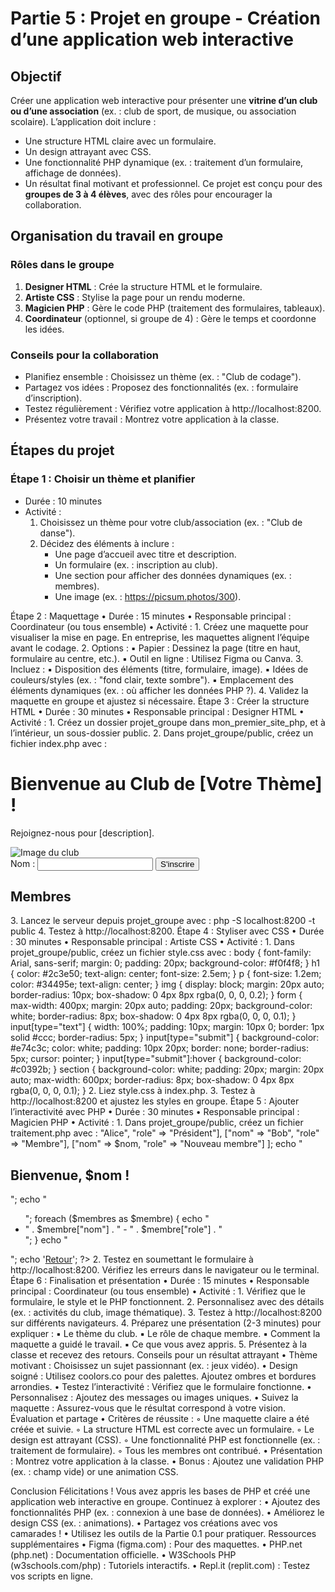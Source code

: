 # Partie 5 : Projet en groupe - Création d’une application web interactive

## Objectif
Créer une application web interactive pour présenter une **vitrine d’un club ou d’une association** (ex. : club de sport, de musique, ou association scolaire). L’application doit inclure :
- Une structure HTML claire avec un formulaire. 
- Un design attrayant avec CSS. 
- Une fonctionnalité PHP dynamique (ex. : traitement d’un formulaire, affichage de données). 
- Un résultat final motivant et professionnel. 
Ce projet est conçu pour des **groupes de 3 à 4 élèves**, avec des rôles pour encourager la collaboration.

## Organisation du travail en groupe

### Rôles dans le groupe
1. **Designer HTML** : Crée la structure HTML et le formulaire. 
2. **Artiste CSS** : Stylise la page pour un rendu moderne. 
3. **Magicien PHP** : Gère le code PHP (traitement des formulaires, tableaux). 
4. **Coordinateur** (optionnel, si groupe de 4) : Gère le temps et coordonne les idées.

### Conseils pour la collaboration
- Planifiez ensemble : Choisissez un thème (ex. : "Club de codage"). 
- Partagez vos idées : Proposez des fonctionnalités (ex. : formulaire d’inscription). 
- Testez régulièrement : Vérifiez votre application à http://localhost:8200. 
- Présentez votre travail : Montrez votre application à la classe.

## Étapes du projet

### Étape 1 : Choisir un thème et planifier
- Durée : 10 minutes 
- Activité :
    1. Choisissez un thème pour votre club/association (ex. : "Club de danse"). 
    2. Décidez des éléments à inclure :
        - Une page d’accueil avec titre et description. 
        - Un formulaire (ex. : inscription au club). 
        - Une section pour afficher des données dynamiques (ex. : membres). 
        - Une image (ex. : https://picsum.photos/300).

Étape 2 : Maquettage
    • Durée : 15 minutes 
    • Responsable principal : Coordinateur (ou tous ensemble) 
    • Activité :
        1. Créez une maquette pour visualiser la mise en page. En entreprise, les maquettes alignent l’équipe avant le codage. 
        2. Options :
            ▪ Papier : Dessinez la page (titre en haut, formulaire au centre, etc.). 
            ▪ Outil en ligne : Utilisez Figma ou Canva. 
        3. Incluez :
            ▪ Disposition des éléments (titre, formulaire, image). 
            ▪ Idées de couleurs/styles (ex. : "fond clair, texte sombre"). 
            ▪ Emplacement des éléments dynamiques (ex. : où afficher les données PHP ?). 
        4. Validez la maquette en groupe et ajustez si nécessaire. 
Étape 3 : Créer la structure HTML
    • Durée : 30 minutes 
    • Responsable principal : Designer HTML 
    • Activité :
        1. Créez un dossier projet_groupe dans mon_premier_site_php, et à l’intérieur, un sous-dossier public. 
        2. Dans projet_groupe/public, créez un fichier index.php avec :
           <!DOCTYPE html>
           <html lang="fr">
           <head>
               <meta charset="UTF-8">
               <title>Club de [Votre Thème]</title>
               <link rel="stylesheet" href="style.css">
           </head>
           <body>
               <h1>Bienvenue au Club de [Votre Thème] !</h1>
               <p>Rejoignez-nous pour [description].</p>
               <img src="https://picsum.photos/300" alt="Image du club">
               <form action="traitement.php" method="post">
                   <label>Nom :</label>
                   <input type="text" name="nom">
                   <input type="submit" value="S'inscrire">
               </form>
               <section>
                   <h2>Membres</h2>
                   <div id="membres"></div>
               </section>
           </body>
           </html>
        3. Lancez le serveur depuis projet_groupe avec :
           php -S localhost:8200 -t public
        4. Testez à http://localhost:8200. 
Étape 4 : Styliser avec CSS
    • Durée : 30 minutes 
    • Responsable principal : Artiste CSS 
    • Activité :
        1. Dans projet_groupe/public, créez un fichier style.css avec :
           body {
               font-family: Arial, sans-serif;
               margin: 0;
               padding: 20px;
               background-color: #f0f4f8;
           }
           h1 {
               color: #2c3e50;
               text-align: center;
               font-size: 2.5em;
           }
           p {
               font-size: 1.2em;
               color: #34495e;
               text-align: center;
           }
           img {
               display: block;
               margin: 20px auto;
               border-radius: 10px;
               box-shadow: 0 4px 8px rgba(0, 0, 0, 0.2);
           }
           form {
               max-width: 400px;
               margin: 20px auto;
               padding: 20px;
               background-color: white;
               border-radius: 8px;
               box-shadow: 0 4px 8px rgba(0, 0, 0, 0.1);
           }
           input[type="text"] {
               width: 100%;
               padding: 10px;
               margin: 10px 0;
               border: 1px solid #ccc;
               border-radius: 5px;
           }
           input[type="submit"] {
               background-color: #e74c3c;
               color: white;
               padding: 10px 20px;
               border: none;
               border-radius: 5px;
               cursor: pointer;
           }
           input[type="submit"]:hover {
               background-color: #c0392b;
           }
           section {
               background-color: white;
               padding: 20px;
               margin: 20px auto;
               max-width: 600px;
               border-radius: 8px;
               box-shadow: 0 4px 8px rgba(0, 0, 0, 0.1);
           }
        2. Liez style.css à index.php. 
        3. Testez à http://localhost:8200 et ajustez les styles en groupe. 
Étape 5 : Ajouter l’interactivité avec PHP
    • Durée : 30 minutes 
    • Responsable principal : Magicien PHP 
    • Activité :
        1. Dans projet_groupe/public, créez un fichier traitement.php avec :
           <?php
               $nom = htmlspecialchars($_POST["nom"]);
               $membres = [
                   ["nom" => "Alice", "role" => "Président"],
                   ["nom" => "Bob", "role" => "Membre"],
                   ["nom" => $nom, "role" => "Nouveau membre"]
               ];
               echo "<h2>Bienvenue, $nom !</h2>";
               echo "<ul>";
               foreach ($membres as $membre) {
                   echo "<li>" . $membre["nom"] . " - " . $membre["role"] . "</li>";
               }
               echo "</ul>";
               echo '<a href="index.php">Retour</a>';
           ?>
        2. Testez en soumettant le formulaire à http://localhost:8200. Vérifiez les erreurs dans le navigateur ou le terminal. 
Étape 6 : Finalisation et présentation
    • Durée : 15 minutes 
    • Responsable principal : Coordinateur (ou tous ensemble) 
    • Activité :
        1. Vérifiez que le formulaire, le style et le PHP fonctionnent. 
        2. Personnalisez avec des détails (ex. : activités du club, image thématique). 
        3. Testez à http://localhost:8200 sur différents navigateurs. 
        4. Préparez une présentation (2-3 minutes) pour expliquer :
            ▪ Le thème du club. 
            ▪ Le rôle de chaque membre. 
            ▪ Comment la maquette a guidé le travail. 
            ▪ Ce que vous avez appris. 
        5. Présentez à la classe et recevez des retours. 
Conseils pour un résultat attrayant
    • Thème motivant : Choisissez un sujet passionnant (ex. : jeux vidéo). 
    • Design soigné : Utilisez coolors.co pour des palettes. Ajoutez ombres et bordures arrondies. 
    • Testez l’interactivité : Vérifiez que le formulaire fonctionne. 
    • Personnalisez : Ajoutez des messages ou images uniques. 
    • Suivez la maquette : Assurez-vous que le résultat correspond à votre vision. 
Évaluation et partage
    • Critères de réussite :
        ◦ Une maquette claire a été créée et suivie. 
        ◦ La structure HTML est correcte avec un formulaire. 
        ◦ Le design est attrayant (CSS). 
        ◦ Une fonctionnalité PHP est fonctionnelle (ex. : traitement de formulaire). 
        ◦ Tous les membres ont contribué. 
    • Présentation : Montrez votre application à la classe. 
    • Bonus : Ajoutez une validation PHP (ex. : champ vide) or une animation CSS. 

Conclusion
Félicitations ! Vous avez appris les bases de PHP et créé une application web interactive en groupe. Continuez à explorer :
    • Ajoutez des fonctionnalités PHP (ex. : connexion à une base de données). 
    • Améliorez le design CSS (ex. : animations). 
    • Partagez vos créations avec vos camarades ! 
    • Utilisez les outils de la Partie 0.1 pour pratiquer. 
Ressources supplémentaires
    • Figma (figma.com) : Pour des maquettes. 
    • PHP.net (php.net) : Documentation officielle. 
    • W3Schools PHP (w3schools.com/php) : Tutoriels interactifs. 
    • Repl.it (replit.com) : Testez vos scripts en ligne. 
